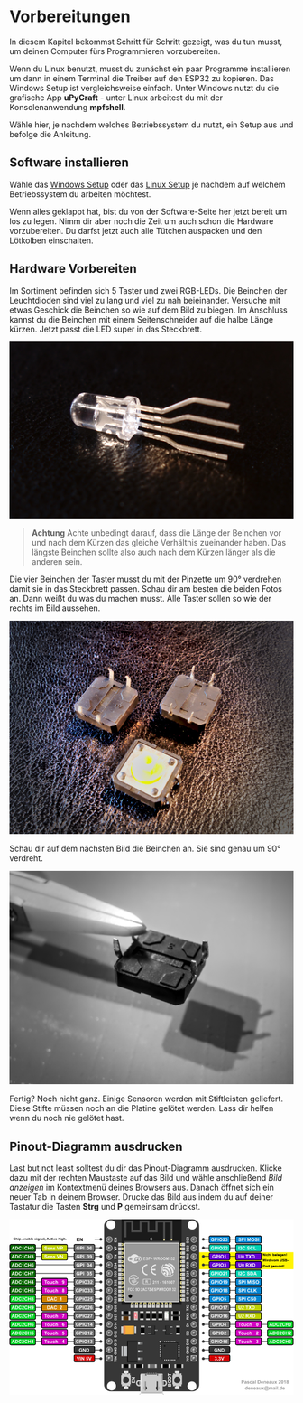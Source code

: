 Vorbereitungen
==============

In diesem Kapitel bekommst Schritt für Schritt gezeigt, was du tun
musst, um deinen Computer fürs Programmieren vorzubereiten.

Wenn du Linux benutzt, musst du zunächst ein paar Programme installieren
um dann in einem Terminal die Treiber auf den ESP32 zu kopieren. Das
Windows Setup ist vergleichsweise einfach. Unter Windows nutzt du die
grafische App **uPyCraft** - unter Linux arbeitest du mit der
Konsolenanwendung **mpfshell**.

Wähle hier, je nachdem welches Betriebssystem du nutzt, ein Setup aus
und befolge die Anleitung.

Software installieren
---------------------

Wähle das [Windows Setup](Setup_Windows) oder das [Linux Setup](Setup_Linux) je nachdem auf welchem Betriebssystem du arbeiten möchtest.

Wenn alles geklappt hat, bist du von der Software-Seite her jetzt
bereit um los zu legen. Nimm dir aber noch die Zeit um auch schon die
Hardware vorzubereiten. Du darfst jetzt auch alle Tütchen auspacken und
den Lötkolben einschalten.

Hardware Vorbereiten
--------------------

Im Sortiment befinden sich 5 Taster und zwei RGB-LEDs. Die Beinchen der
Leuchtdioden sind viel zu lang und viel zu nah beieinander. Versuche mit
etwas Geschick die Beinchen so wie auf dem Bild zu biegen. Im Anschluss
kannst du die Beinchen mit einem Seitenschneider auf die halbe Länge
kürzen. Jetzt passt die LED super in das Steckbrett.

![image](../img/RGB_LED.jpg)

> **Achtung**
> Achte unbedingt darauf, dass die Länge der Beinchen vor und nach dem
> Kürzen das gleiche Verhältnis zueinander haben. Das längste Beinchen
> sollte also auch nach dem Kürzen länger als die anderen sein.

Die vier Beinchen der Taster musst du mit der Pinzette um 90° verdrehen
damit sie in das Steckbrett passen. Schau dir am besten die beiden Fotos
an. Dann weißt du was du machen musst. Alle Taster sollen so wie der
rechts im Bild aussehen.

![image](../img/Taster1.jpg)

Schau dir auf dem nächsten Bild die Beinchen an. Sie sind genau um 90°
verdreht.

![image](../img/Taster2.jpg)

Fertig? Noch nicht ganz. Einige Sensoren werden mit Stiftleisten
geliefert. Diese Stifte müssen noch an die Platine gelötet werden. Lass
dir helfen wenn du noch nie gelötet hast.

Pinout-Diagramm ausdrucken
--------------------------

Last but not least solltest du dir das Pinout-Diagramm ausdrucken.
Klicke dazu mit der rechten Maustaste auf das Bild und wähle
anschließend *Bild anzeigen* im Kontextmenü deines Browsers aus. Danach
öffnet sich ein neuer Tab in deinem Browser. Drucke das Bild aus indem
du auf deiner Tastatur die Tasten **Strg** und **P** gemeinsam drückst.

![image](../img/ESP32-DOIT_Pinout.png)
